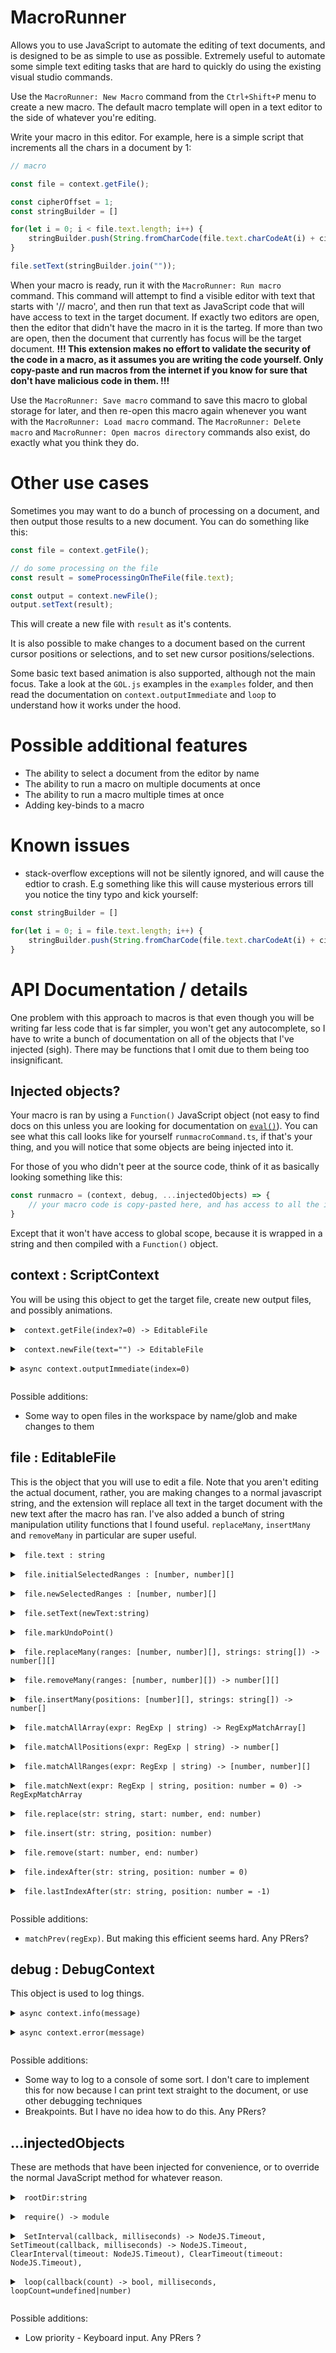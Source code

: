 
# MacroRunner
Allows you to use JavaScript to automate the editing of text documents, and is designed to be as simple to use as possible. Extremely useful to automate some simple text editing tasks that are hard to quickly do using the existing visual studio commands.

Use the `MacroRunner: New Macro` command from the `Ctrl+Shift+P` menu to create a new macro. The default macro template will open in a text editor to the side of whatever you're editing. 

Write your macro in this editor. For example, here is a simple script that increments all the chars in a document by 1:

```javascript
// macro

const file = context.getFile();

const cipherOffset = 1;
const stringBuilder = []

for(let i = 0; i < file.text.length; i++) {
    stringBuilder.push(String.fromCharCode(file.text.charCodeAt(i) + cipherOffset));
}

file.setText(stringBuilder.join(""));
```

When your macro is ready, run it with the `MacroRunner: Run macro` command. This command will attempt to find a visible editor with text that starts with '// macro', and then run that text as JavaScript code that will have access to text in the target document. If exactly two editors are open, then the editor that didn't have the macro in it is the tarteg. If more than two are open, then the document that currently has focus will be the target document. <b> !!! This extension makes no effort to validate the security of the code in a macro, as it assumes you are writing the code yourself. Only copy-paste and run macros from the internet if you know for sure that don't have malicious code in them. !!! </b>

Use the `MacroRunner: Save macro` command to save this macro to global storage for later, and then re-open this macro again whenever you want with the `MacroRunner: Load macro` command. The `MacroRunner: Delete macro` and `MacroRunner: Open macros directory` commands also exist, do exactly what you think they do.

# Other use cases

Sometimes you may want to do a bunch of processing on a document, and then output those results to a new document. You can do something like this:

```javascript
const file = context.getFile();

// do some processing on the file
const result = someProcessingOnTheFile(file.text);

const output = context.newFile();
output.setText(result);
```

This will create a new file with `result` as it's contents.

It is also possible to make changes to a document based on the current cursor positions or selections, and to set new cursor positions/selections.

Some basic text based animation is also supported, although not the main focus. Take a look at the `GOL.js` examples in the `examples` folder, and then read the documentation on `context.outputImmediate` and `loop` to understand how it works under the hood.

# Possible additional features

- The ability to select a document from the editor by name
- The ability to run a macro on multiple documents at once
- The ability to run a macro multiple times at once
- Adding key-binds to a macro

# Known issues

- stack-overflow exceptions will not be silently ignored, and will cause the edtior to crash. E.g something like this will cause mysterious errors till you notice the tiny typo and kick yourself:
```javascript
const stringBuilder = []

for(let i = 0; i = file.text.length; i++) {
    stringBuilder.push(String.fromCharCode(file.text.charCodeAt(i) + cipherOffset));
}
```


# API Documentation / details

One problem with this approach to macros is that even though you will be writing far less code that is far simpler, you won't get any autocomplete, so I have to write a bunch of documentation on all of the objects that I've injected (sigh). There may be functions that I omit due to them being too insignificant.

## Injected objects?

Your macro is ran by using a `Function()` JavaScript object (not easy to find docs on this unless you are looking for documentation on [`eval()`](https://developer.mozilla.org/en-US/docs/Web/JavaScript/Reference/Global_Objects/eval#never_use_eval!)).
You can see what this call looks like for yourself `runmacroCommand.ts`, if that's your thing, and you will notice that some objects are being injected into it.

For those of you who didn't peer at the source code, think of it as basically looking something like this:

```javascript
const runmacro = (context, debug, ...injectedObjects) => {
    // your macro code is copy-pasted here, and has access to all the injected objects above
}
```
Except that it won't have access to global scope, because it is wrapped in a string and then compiled with a <code l='JavaScript'>Function()</code> object.

[//]: # "Anchor point"

    
## context : ScriptContext
You will be using this object to get the target file, create new output files, and possibly animations.



<details>
<summary>
    <code class="Language-typescript"> context.getFile(index?=0) -> EditableFile</code></p>

</summary>

> Use `getFile()` to get the currently active file as an `EditableFile` object. 
The index is zero by default, which points to the target file. 
An index greater than 0 can be provided to access files that were newly created with `newFile`.

</details>



<details>
<summary>
    <code class="Language-typescript"> context.newFile(text="") -> EditableFile</code></p>

</summary>

> Use `newFile()` to create a new output file as an `EditableObject` object. 
Text can be provided to set it's initial text.

</details>



<details>
<summary>
    <code class="Language-typescript">async context.outputImmediate(index=0)</code></p>

</summary>

> Use `outputImmediate()` to push the current text in a file directly to the target file immediately.
This has no real use other than novelty, in that it can be used along with `setInterval`/`loop` to make animations.
There was no real reason for me to add this, or the interval method overrides, I just did it for fun.
See the GOL example to see how to use

</details>



Possible additions: 

- Some way to open files in the workspace by name/glob and make changes to them

    
## file : EditableFile
This is the object that you will use to edit a file. 
Note that you aren't editing the actual document, rather, you
are making changes to a normal javascript string, and the extension will replace all text in the 
target document with the new text after the macro has ran.
I've also added a bunch of string manipulation utility functions that I found useful.
`replaceMany`, `insertMany` and `removeMany` in particular are super useful.



<details>
<summary>
    <code class="Language-typescript"> file.text : string</code></p>

</summary>

> The text of this document. 
If this is a target document referring to an actual open document, it will contain text as well as information about the current selection.

</details>



<details>
<summary>
    <code class="Language-typescript"> file.initialSelectedRanges : [number, number][]</code></p>

</summary>

> Get all of the selected ranges in the current document

</details>



<details>
<summary>
    <code class="Language-typescript"> file.newSelectedRanges : [number, number][]</code></p>

</summary>

> New ranges that will be selected after the macro is run. Make the start and end the same in [start,end] to get a position instead of a range.

</details>



<details>
<summary>
    <code class="Language-typescript"> file.setText(newText:string)</code></p>

</summary>

> Same as `file.text = newText`, but will throw an error if the object you're passing isn't a `typeof 'string'` or `instanceof String`.

</details>



<details>
<summary>
    <code class="Language-typescript"> file.markUndoPoint()</code></p>

</summary>

> Save the value of file.text as an 'undo point'. 
The extension will then replay all of these undo points  onto the target document before the final output, so that you can undo/redo between them - possibly for debugging purposes. 

</details>



<details>
<summary>
    <code class="Language-typescript"> file.replaceMany(ranges: [number, number][], strings: string[]) -> number[][]</code></p>

</summary>

> Replaces all specified ranges in the text with the corresponding string.  Modulo will be used to loop through strings if fewer strings than ranges are provided.  It then returns all the new range positions. 
Overlapping ranges will throw an exception. 
The ranges will also be returned in sorted order based on their starting point, as this is a side-effect of checking for overlapping ranges.

</details>



<details>
<summary>
    <code class="Language-typescript"> file.removeMany(ranges: [number, number][]) -> number[][]</code></p>

</summary>

> Short for `replaceMany(ranges, [""])`

</details>



<details>
<summary>
    <code class="Language-typescript"> file.insertMany(positions: [number][], strings: string[]) -> number[]</code></p>

</summary>

> Short for `replaceMany(positions.map(x => [x,x]), strings)`

</details>



<details>
<summary>
    <code class="Language-typescript"> file.matchAllArray(expr: RegExp | string) -> RegExpMatchArray[]</code></p>

</summary>

> Short for `Array.from(file.getText.matchAll(expr))`

</details>



<details>
<summary>
    <code class="Language-typescript"> file.matchAllPositions(expr: RegExp | string) -> number[]</code></p>

</summary>

> Same as matchAllArray but collects all match indices

</details>



<details>
<summary>
    <code class="Language-typescript"> file.matchAllRanges(expr: RegExp | string) -> [number, number][]</code></p>

</summary>

> Same as matchAllArray but collects all ranges.  A range is defined as a tuple [start,end] where start is the start of the match (inclusive) and end is the end of a match (exclusive, 1 after the end of a match).

</details>



<details>
<summary>
    <code class="Language-typescript"> file.matchNext(expr: RegExp | string, position: number = 0) -> RegExpMatchArray</code></p>

</summary>

> Same as JavaScript's string.indexOf, but you can use regex

</details>



<details>
<summary>
    <code class="Language-typescript"> file.replace(str: string, start: number, end: number)</code></p>

</summary>

> Short for `file.text.substring(0, start) + str + file.text.substring(end)`

</details>



<details>
<summary>
    <code class="Language-typescript"> file.insert(str: string, position: number)</code></p>

</summary>

> Short for `replace(str, position, position)`

</details>



<details>
<summary>
    <code class="Language-typescript"> file.remove(start: number, end: number)</code></p>

</summary>

> Short for `replace('', start, end);`

</details>



<details>
<summary>
    <code class="Language-typescript"> file.indexAfter(str: string, position: number = 0)</code></p>

</summary>

> Short for `text.indexOf(str, position) + str.length;`

</details>



<details>
<summary>
    <code class="Language-typescript"> file.lastIndexAfter(str: string, position: number = -1)</code></p>

</summary>

> Same as indexOf but in the reverse direction, and 1 index after the string to remain consistent with indexAfter

</details>



Possible additions: 

- `matchPrev(regExp)`. But making this efficient seems hard. Any PRers?

    
## debug : DebugContext
This object is used to log things.



<details>
<summary>
    <code class="Language-typescript">async context.info(message)</code></p>

</summary>

> Pushes an info message notification in VS-Code

</details>



<details>
<summary>
    <code class="Language-typescript">async context.error(message)</code></p>

</summary>

> Pushes an error message notification in VS-Code

</details>



Possible additions: 

- Some way to log to a console of some sort. 
I don't care to implement this for now because I can print text straight to the document, or use other debugging techniques
- Breakpoints. 
But I have no idea how to do this. 
Any PRers?

    
## ...injectedObjects
These are methods that have been injected for convenience, or to override the normal JavaScript method for whatever reason.



<details>
<summary>
    <code class="Language-typescript"> rootDir:string</code></p>

</summary>

> Use this to get the project root fsPath. This will fallback to the document's folder if no folder is open, and then fallback to being `undefined` if the macro is being run on an untitled file.

</details>



<details>
<summary>
    <code class="Language-typescript"> require() -> module</code></p>

</summary>

> JavaScript's require function, untouched. Use it to require whatever modules you need

</details>



<details>
<summary>
    <code class="Language-typescript"> SetInterval(callback, milliseconds) -> NodeJS.Timeout, SetTimeout(callback, milliseconds) -> NodeJS.Timeout, ClearInterval(timeout: NodeJS.Timeout), ClearTimeout(timeout: NodeJS.Timeout),</code></p>

</summary>

> These are wrappers for the normal javascript methods that allow the extension to keep track of the TimerIDs so that it can await them. 
Doing this allows errors in these methods to be correctly displayed as error messages and not be silently ignored.

</details>



<details>
<summary>
    <code class="Language-typescript"> loop(callback(count) -> bool, milliseconds, loopCount=undefined|number)</code></p>

</summary>

> A wrapper for the setInterval method that allows for a loop counter, and accepts a callback  That can return `true` to break out of the loop and `false` 

</details>



Possible additions: 

- Low priority - Keyboard input. 
Any PRers ?

